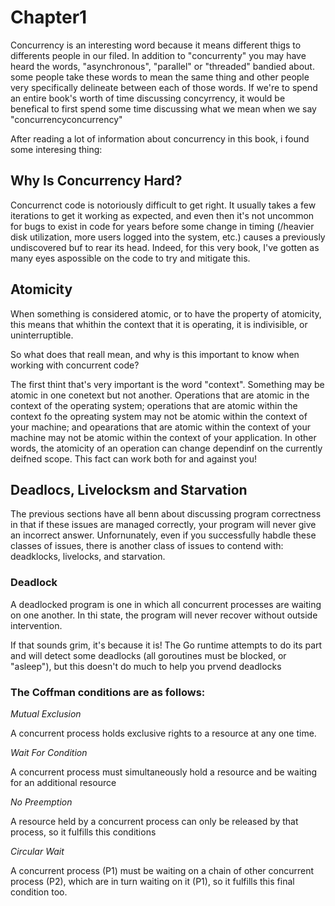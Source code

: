 # Chapter1
Concurrency is an interesting word because it means different thigs to differents people in
our filed. In addition to "concurrenty" you may have heard the words, "asynchronous", "parallel"
or "threaded" bandied about. some people take these words to mean the same thing and other people
very specifically delineate between each of those words. If we're to spend an entire book's
worth of time discussing concyrrency, it would be benefical to first spend some time discussing
what we mean when we say "concurrencyconcurrency"




After reading a lot of information about concurrency in this book, i found some interesing
thing:

## Why Is Concurrency Hard?
Concurrenct code is notoriously difficult to get right. It usually takes a few iterations
to get it working as expected, and even then it's not uncommon for bugs to exist in code
for years before some change in timing (/heavier disk utilization, more users logged into
  the system, etc.) causes a previously undiscovered buf to rear its head. Indeed, for this
  very book, I've gotten as many eyes aspossible on the code to try and mitigate this.


## Atomicity

When something is considered atomic, or to have the property of atomicity,
this means that whithin the context that it is operating, it is indivisible,
or uninterruptible.

So what does that reall mean, and why is this important to know when working with
concurrent code?

The first thint that's very important is the word "context". Something may be
atomic in one conetext but not another. Operations that are atomic in the context
of the operating system; operations that are atomic within the context fo the 
opreating system may not be atomic within the context of your machine; and opearations
that are atomic within the context of your machine may not be atomic within the
context of your application. In other words, the atomicity of an operation can change
dependinf on the currently deifned scope. This fact can work both for and against you!


## Deadlocs, Livelocksm and Starvation
The previous sections have all benn about discussing program
correctness in that if these issues are managed correctly,
your program will never give an incorrect answer. Unfornunately,
even if you successfully habdle these classes of issues, there 
is another class of issues to contend with: deadklocks, livelocks,
and starvation.

### Deadlock
A deadlocked program is one in which all concurrent processes are
waiting on one another. In thi state, the program will never
recover without outside intervention.

If that sounds grim, it's because it is! The Go runtime attempts
to do its part and will detect some deadlocks (all goroutines 
must be blocked, or "asleep"), but this doesn't do much to help 
you prvend deadlocks



### The Coffman conditions are as follows:

*Mutual Exclusion*
  
  A concurrent process holds exclusive rights to a resource at
  any one time.

*Wait For Condition*
  
  <p>A concurrent process must simultaneously hold a resource and be waiting for an additional resource</p>

*No Preemption*

  A resource held by a concurrent process can only be released by
  that process, so it fulfills this conditions


*Circular Wait*

  A concurrent process (P1) must be waiting on a chain of other
  concurrent process (P2), which are in turn waiting on it (P1),
  so it fulfills this final condition too.

